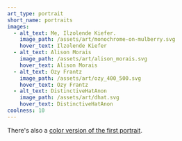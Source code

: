 ```yaml
---
art_type: portrait
short_name: portraits
images:
  - alt_text: Me, Ilzolende Kiefer.
    image_path: /assets/art/monochrome-on-mulberry.svg
    hover_text: Ilzolende Kiefer
  - alt_text: Alison Morais
    image_path: /assets/art/alison_morais.svg
    hover_text: Alison Morais
  - alt_text: Ozy Frantz
    image_path: /assets/art/ozy_400_500.svg
    hover_text: Ozy Frantz
  - alt_text: DistinctiveHatAnon
    image_path: /assets/art/dhat.svg
    hover_text: DistinctiveHatAnon
coolness: 10
---
```

There's also a [color version of the first portrait](/assets/art/9KB_fixed.svg).
